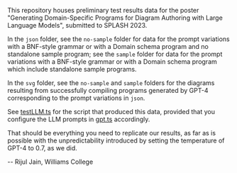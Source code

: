 This repository houses preliminary test results data for the poster "Generating Domain-Specific Programs for Diagram Authoring with Large Language Models", submitted to SPLASH 2023. 

In the `json` folder, see the `no-sample` folder for data for the prompt variations with a BNF-style grammar or with a Domain schema program and no standalone sample program; see the `sample` folder for data for the prompt variations with a BNF-style grammar or with a Domain schema program which include standalone sample programs.

In the `svg` folder, see the `no-sample` and `sample` folders for the diagrams resulting from successfully compiling programs generated by GPT-4 corresponding to the prompt variations in `json`.

See [testLLM.ts](https://github.com/penrose/penrose/blob/rijul/edgeworth-llm-ui/packages/edgeworth/src/scripts/testLLM.ts) for the script that produced this data, provided that you configure the LLM prompts in [gpt.ts](https://github.com/penrose/penrose/blob/rijul/edgeworth-llm-ui/packages/edgeworth/src/gpt.ts) accordingly.

That should be everything you need to replicate our results, as far as is possible with the unpredictability introduced by setting the temperature of GPT-4 to 0.7, as we did.

-- Rijul Jain, Williams College
